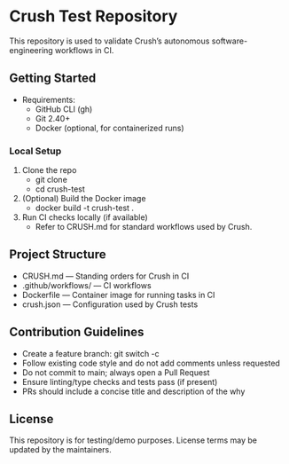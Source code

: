 # Crush Test Repository

This repository is used to validate Crush’s autonomous software-engineering workflows in CI.

## Getting Started

- Requirements:
  - GitHub CLI (gh)
  - Git 2.40+
  - Docker (optional, for containerized runs)

### Local Setup

1. Clone the repo
   - git clone <your-fork-or-repo-url>
   - cd crush-test
2. (Optional) Build the Docker image
   - docker build -t crush-test .
3. Run CI checks locally (if available)
   - Refer to CRUSH.md for standard workflows used by Crush.

## Project Structure

- CRUSH.md — Standing orders for Crush in CI
- .github/workflows/ — CI workflows
- Dockerfile — Container image for running tasks in CI
- crush.json — Configuration used by Crush tests

## Contribution Guidelines

- Create a feature branch: git switch -c <feature-branch>
- Follow existing code style and do not add comments unless requested
- Do not commit to main; always open a Pull Request
- Ensure linting/type checks and tests pass (if present)
- PRs should include a concise title and description of the why

## License

This repository is for testing/demo purposes. License terms may be updated by the maintainers.
